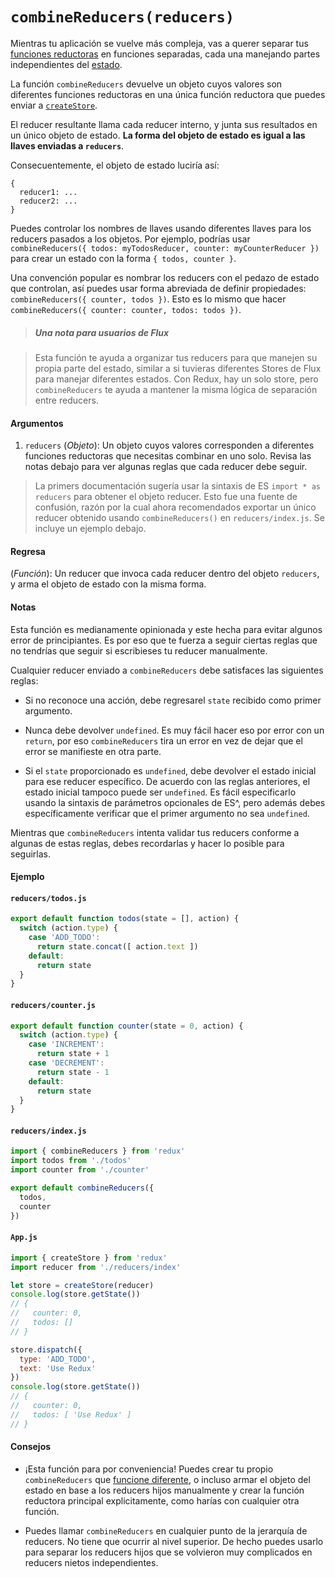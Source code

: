 # `combineReducers(reducers)`

Mientras tu aplicación se vuelve más compleja, vas a querer separar tus [funciones reductoras](../glosario.md#reducer) en funciones separadas, cada una manejando partes independientes del [estado](../glosario.md#estado).

La función `combineReducers` devuelve un objeto cuyos valores son diferentes funciones reductoras en una única función reductora que puedes enviar a [`createStore`](./create-store.md).

El reducer resultante llama cada reducer interno, y junta sus resultados en un único objeto de estado. **La forma del objeto de estado es igual a las llaves enviadas a `reducers`**.

Consecuentemente, el objeto de estado luciría así:

```
{
  reducer1: ...
  reducer2: ...
}
```

Puedes controlar los nombres de llaves usando diferentes llaves para los reducers pasados a los objetos. Por ejemplo, podrías usar `combineReducers({ todos: myTodosReducer, counter: myCounterReducer })` para crear un estado con la forma `{ todos, counter }`.

Una convención popular es nombrar los reducers con el pedazo de estado que controlan, así puedes usar forma abreviada de definir propiedades: `combineReducers({ counter, todos })`. Esto es lo mismo que hacer `combineReducers({ counter: counter, todos: todos })`.

> ##### Una nota para usuarios de Flux

> Esta función te ayuda a organizar tus reducers para que manejen su propia parte del estado, similar a si tuvieras diferentes Stores de Flux para manejar diferentes estados. Con Redux, hay un solo store, pero `combineReducers` te ayuda a mantener la misma lógica de separación entre reducers.

#### Argumentos

1. `reducers` (*Objeto*): Un objeto cuyos valores corresponden a diferentes funciones reductoras que necesitas combinar en uno solo. Revisa las notas debajo para ver algunas reglas que cada reducer debe seguir.

> La primers documentación sugería usar la sintaxis de ES `import * as reducers` para obtener el objeto reducer. Esto fue una fuente de confusión, razón por la cual ahora recomendados exportar un único reducer obtenido usando `combineReducers()` en `reducers/index.js`. Se incluye un ejemplo debajo.

#### Regresa

(*Función*): Un reducer que invoca cada reducer dentro del objeto `reducers`, y arma el objeto de estado con la misma forma.

#### Notas

Esta función es medianamente opinionada y este hecha para evitar algunos error de principiantes. Es por eso que te fuerza a seguir ciertas reglas que no tendrías que seguir si escribieses tu reducer manualmente.

Cualquier reducer enviado a `combineReducers` debe satisfaces las siguientes reglas:

* Si no reconoce una acción, debe regresarel `state` recibido como primer argumento.

* Nunca debe devolver `undefined`. Es muy fácil hacer eso por error con un `return`, por eso `combineReducers` tira un error en vez de dejar que el error se manifieste en otra parte.

* Si el `state` proporcionado es `undefined`, debe devolver el estado inicial para ese reducer específico.  De acuerdo con las reglas anteriores, el estado inicial tampoco puede ser `undefined`. Es fácil especificarlo usando la sintaxis de parámetros opcionales de ES^, pero además debes específicamente verificar que el primer argumento no sea `undefined`.

Mientras que `combineReducers` intenta validar tus reducers conforme a algunas de estas reglas, debes recordarlas y hacer lo posible para seguirlas.

#### Ejemplo

#### `reducers/todos.js`

```js
export default function todos(state = [], action) {
  switch (action.type) {
    case 'ADD_TODO':
      return state.concat([ action.text ])
    default:
      return state
  }
}
```

#### `reducers/counter.js`

```js
export default function counter(state = 0, action) {
  switch (action.type) {
    case 'INCREMENT':
      return state + 1
    case 'DECREMENT':
      return state - 1
    default:
      return state
  }
}
```

#### `reducers/index.js`

```js
import { combineReducers } from 'redux'
import todos from './todos'
import counter from './counter'

export default combineReducers({
  todos,
  counter
})
```

#### `App.js`

```js
import { createStore } from 'redux'
import reducer from './reducers/index'

let store = createStore(reducer)
console.log(store.getState())
// {
//   counter: 0,
//   todos: []
// }

store.dispatch({
  type: 'ADD_TODO',
  text: 'Use Redux'
})
console.log(store.getState())
// {
//   counter: 0,
//   todos: [ 'Use Redux' ]
// }
```

#### Consejos

* ¡Esta función para por conveniencia! Puedes crear tu propio `combineReducers` que [funcione diferente](https://github.com/acdlite/reduce-reducers), o incluso armar el objeto del estado en base a los reducers hijos manualmente y crear la función reductora principal explicitamente, como harías con cualquier otra función.

* Puedes llamar `combineReducers` en cualquier punto de la jerarquía de reducers. No tiene que ocurrir al nivel superior. De hecho puedes usarlo para separar los reducers hijos que se volvieron muy complicados en reducers nietos independientes.
